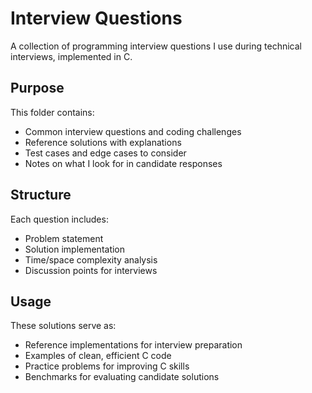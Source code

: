 # Interview Questions

A collection of programming interview questions I use during technical interviews, implemented in C.

## Purpose

This folder contains:
- Common interview questions and coding challenges
- Reference solutions with explanations
- Test cases and edge cases to consider
- Notes on what I look for in candidate responses

## Structure

Each question includes:
- Problem statement
- Solution implementation
- Time/space complexity analysis
- Discussion points for interviews

## Usage

These solutions serve as:
- Reference implementations for interview preparation
- Examples of clean, efficient C code
- Practice problems for improving C skills
- Benchmarks for evaluating candidate solutions
